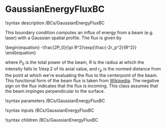 # GaussianEnergyFluxBC

!syntax description /BCs/GaussianEnergyFluxBC

This boundary condition computes an influx of energy from a beam (e.g. laser) with a
Gaussian spatial profile. The flux is given by

\begin{equation}
-\frac{2P_0}{\pi R^2}\exp{\frac{-2r_p^2}{R^2}}
\end{equation}

where $P_0$ is the total power of the beam, $R$ is the radius at which the
intensity falls to $1/\exp{2}$ of its axial value, and $r_p$ is the normed
distance from the point at which we're evaluating the flux to the centerpoint of
the beam. This functional form of the beam flux is taken from
[Wikipedia](https://en.wikipedia.org/wiki/Gaussian_beam). The negative sign on
the flux indicates that the flux is incoming. This class assumes that the beam
impinges perpendicular to the surface.

!syntax parameters /BCs/GaussianEnergyFluxBC

!syntax inputs /BCs/GaussianEnergyFluxBC

!syntax children /BCs/GaussianEnergyFluxBC
